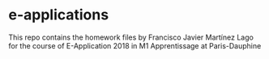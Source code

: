 # e-applications

This repo contains the homework files by Francisco Javier Martínez Lago for
the course of E-Application 2018 in M1 Apprentissage at Paris-Dauphine
